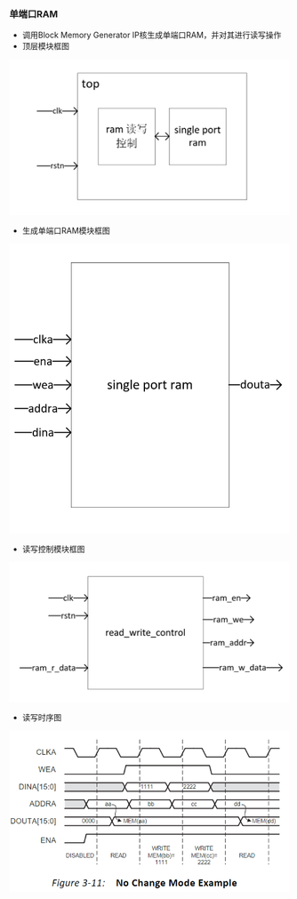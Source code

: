 ### 单端口RAM
* 调用Block Memory Generator IP核生成单端口RAM，并对其进行读写操作
* 顶层模块框图
  
![](https://github.com/Spider-Viper/Digital-Lab/blob/main/sequential_circuit/single_port_ram/pictures/%E9%A1%B6%E5%B1%82%E6%A8%A1%E5%9D%97%E6%A1%86%E5%9B%BE.png)
* 生成单端口RAM模块框图
  
![](https://github.com/Spider-Viper/Digital-Lab/blob/main/sequential_circuit/single_port_ram/pictures/singal_port_ram.png)
* 读写控制模块框图
  
![](https://github.com/Spider-Viper/Digital-Lab/blob/main/sequential_circuit/single_port_ram/pictures/%E8%AF%BB%E5%86%99%E6%8E%A7%E5%88%B6%E6%A8%A1%E5%9D%97.png)
* 读写时序图
  
![](https://github.com/Spider-Viper/Digital-Lab/blob/main/sequential_circuit/single_port_ram/pictures/%E8%AF%BB%E5%86%99%E6%97%B6%E5%BA%8F.png)

    
